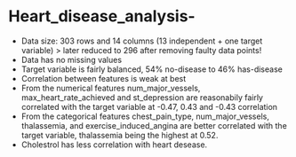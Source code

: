 # Heart_disease_analysis-
* Data size: 303 rows and 14 columns (13 independent + one target variable) > later reduced to 296 after removing faulty data points!
* Data has no missing values
* Target variable is fairly balanced, 54% no-disease to 46% has-disease
* Correlation between features is weak at best
* From the numerical features num_major_vessels, max_heart_rate_achieved and st_depression are reasonabily fairly correlated with the target variable at -0.47, 0.43 and -0.43 correlation
* From the categorical features chest_pain_type, num_major_vessels, thalassemia, and exercise_induced_angina are better correlated with the target variable, thalassemia being the highest at 0.52.
* Cholestrol has less correlation with heart desease.
